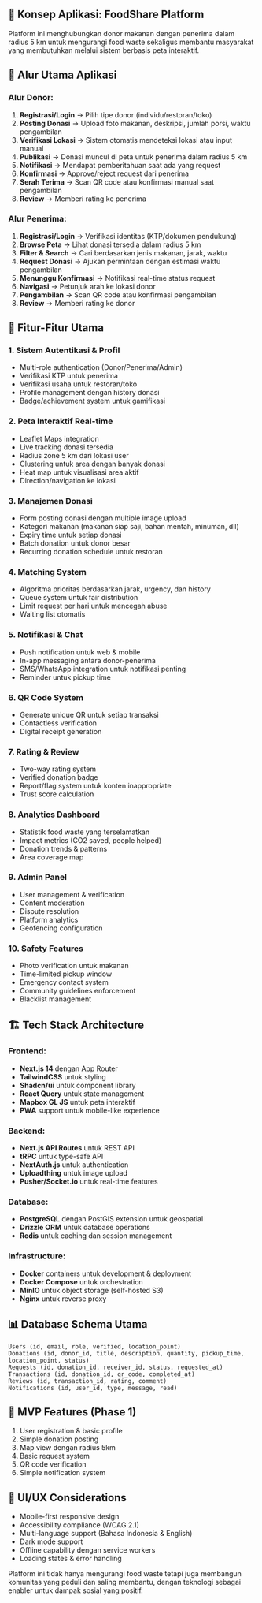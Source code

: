 ## 📱 Konsep Aplikasi: FoodShare Platform

Platform ini menghubungkan donor makanan dengan penerima dalam radius 5 km untuk mengurangi food waste sekaligus membantu masyarakat yang membutuhkan melalui sistem berbasis peta interaktif.

## 🔄 Alur Utama Aplikasi

### Alur Donor:
1. **Registrasi/Login** → Pilih tipe donor (individu/restoran/toko)
2. **Posting Donasi** → Upload foto makanan, deskripsi, jumlah porsi, waktu pengambilan
3. **Verifikasi Lokasi** → Sistem otomatis mendeteksi lokasi atau input manual
4. **Publikasi** → Donasi muncul di peta untuk penerima dalam radius 5 km
5. **Notifikasi** → Mendapat pemberitahuan saat ada yang request
6. **Konfirmasi** → Approve/reject request dari penerima
7. **Serah Terima** → Scan QR code atau konfirmasi manual saat pengambilan
8. **Review** → Memberi rating ke penerima

### Alur Penerima:
1. **Registrasi/Login** → Verifikasi identitas (KTP/dokumen pendukung)
2. **Browse Peta** → Lihat donasi tersedia dalam radius 5 km
3. **Filter & Search** → Cari berdasarkan jenis makanan, jarak, waktu
4. **Request Donasi** → Ajukan permintaan dengan estimasi waktu pengambilan
5. **Menunggu Konfirmasi** → Notifikasi real-time status request
6. **Navigasi** → Petunjuk arah ke lokasi donor
7. **Pengambilan** → Scan QR code atau konfirmasi pengambilan
8. **Review** → Memberi rating ke donor

## 🎯 Fitur-Fitur Utama

### 1. **Sistem Autentikasi & Profil**
- Multi-role authentication (Donor/Penerima/Admin)
- Verifikasi KTP untuk penerima
- Verifikasi usaha untuk restoran/toko
- Profile management dengan history donasi
- Badge/achievement system untuk gamifikasi

### 2. **Peta Interaktif Real-time**
- Leaflet Maps integration
- Live tracking donasi tersedia
- Radius zone 5 km dari lokasi user
- Clustering untuk area dengan banyak donasi
- Heat map untuk visualisasi area aktif
- Direction/navigation ke lokasi

### 3. **Manajemen Donasi**
- Form posting donasi dengan multiple image upload
- Kategori makanan (makanan siap saji, bahan mentah, minuman, dll)
- Expiry time untuk setiap donasi
- Batch donation untuk donor besar
- Recurring donation schedule untuk restoran

### 4. **Matching System**
- Algoritma prioritas berdasarkan jarak, urgency, dan history
- Queue system untuk fair distribution
- Limit request per hari untuk mencegah abuse
- Waiting list otomatis

### 5. **Notifikasi & Chat**
- Push notification untuk web & mobile
- In-app messaging antara donor-penerima
- SMS/WhatsApp integration untuk notifikasi penting
- Reminder untuk pickup time

### 6. **QR Code System**
- Generate unique QR untuk setiap transaksi
- Contactless verification
- Digital receipt generation

### 7. **Rating & Review**
- Two-way rating system
- Verified donation badge
- Report/flag system untuk konten inappropriate
- Trust score calculation

### 8. **Analytics Dashboard**
- Statistik food waste yang terselamatkan
- Impact metrics (CO2 saved, people helped)
- Donation trends & patterns
- Area coverage map

### 9. **Admin Panel**
- User management & verification
- Content moderation
- Dispute resolution
- Platform analytics
- Geofencing configuration

### 10. **Safety Features**
- Photo verification untuk makanan
- Time-limited pickup window
- Emergency contact system
- Community guidelines enforcement
- Blacklist management

## 🏗️ Tech Stack Architecture

### Frontend:
- **Next.js 14** dengan App Router
- **TailwindCSS** untuk styling
- **Shadcn/ui** untuk component library
- **React Query** untuk state management
- **Mapbox GL JS** untuk peta interaktif
- **PWA** support untuk mobile-like experience

### Backend:
- **Next.js API Routes** untuk REST API
- **tRPC** untuk type-safe API
- **NextAuth.js** untuk authentication
- **Uploadthing** untuk image upload
- **Pusher/Socket.io** untuk real-time features

### Database:
- **PostgreSQL** dengan PostGIS extension untuk geospatial
- **Drizzle ORM** untuk database operations
- **Redis** untuk caching dan session management

### Infrastructure:
- **Docker** containers untuk development & deployment
- **Docker Compose** untuk orchestration
- **MinIO** untuk object storage (self-hosted S3)
- **Nginx** untuk reverse proxy

## 📊 Database Schema Utama

```
Users (id, email, role, verified, location_point)
Donations (id, donor_id, title, description, quantity, pickup_time, location_point, status)
Requests (id, donation_id, receiver_id, status, requested_at)
Transactions (id, donation_id, qr_code, completed_at)
Reviews (id, transaction_id, rating, comment)
Notifications (id, user_id, type, message, read)
```

## 🚀 MVP Features (Phase 1)

1. User registration & basic profile
2. Simple donation posting
3. Map view dengan radius 5km
4. Basic request system
5. QR code verification
6. Simple notification system

## 🎨 UI/UX Considerations

- Mobile-first responsive design
- Accessibility compliance (WCAG 2.1)
- Multi-language support (Bahasa Indonesia & English)
- Dark mode support
- Offline capability dengan service workers
- Loading states & error handling

Platform ini tidak hanya mengurangi food waste tetapi juga membangun komunitas yang peduli dan saling membantu, dengan teknologi sebagai enabler untuk dampak sosial yang positif.
